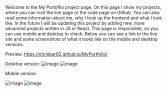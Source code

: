Welcome to the My Portoflio project page. On this page I show my projects, where you can visit the live page or the code page on Github. You can also read some information about me, why I took up the frontend and what I look like. In the future I will be updating this project by adding new, more advanced projects written in JS or React. This page is responsible, so you can use mobile and desktop to check.
Below you can see a link to the live site and some screenshots of what it looks like on the mobile and desktop versions.

Preview: https://chrisbar92.github.io/MyPortfolio/

Desktop version: 
![image](https://user-images.githubusercontent.com/114155819/231887274-5cc28087-b57a-4e03-b6c7-6b403a613208.png)
![image](https://user-images.githubusercontent.com/114155819/231887336-48f04784-cff3-4063-a28b-d41fd3329644.png)

Mobile version: 

![image](https://user-images.githubusercontent.com/114155819/231887618-7090a40c-f4cd-4e54-b37e-07f0be4ac41e.png)
![image](https://user-images.githubusercontent.com/114155819/231887880-93f8b2eb-2466-4258-9b46-fc3b172040e7.png)
